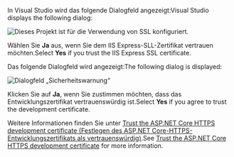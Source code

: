 
<span data-ttu-id="d6bbe-101">In Visual Studio wird das folgende Dialogfeld angezeigt:</span><span class="sxs-lookup"><span data-stu-id="d6bbe-101">Visual Studio displays the following dialog:</span></span>

![Dieses Projekt ist für die Verwendung von SSL konfiguriert.](~/getting-started/_static/trustCert.png)

<span data-ttu-id="d6bbe-105">Wählen Sie **Ja** aus, wenn Sie dem IIS Express-SLL-Zertifikat vertrauen möchten.</span><span class="sxs-lookup"><span data-stu-id="d6bbe-105">Select **Yes** if you trust the IIS Express SSL certificate.</span></span>

<span data-ttu-id="d6bbe-106">Das folgende Dialogfeld wird angezeigt:</span><span class="sxs-lookup"><span data-stu-id="d6bbe-106">The following dialog is displayed:</span></span>

![Dialogfeld „Sicherheitswarnung“](~/getting-started/_static/cert.png)

<span data-ttu-id="d6bbe-108">Klicken Sie auf **Ja**, wenn Sie zustimmen möchten, dass das Entwicklungszertifikat vertrauenswürdig ist.</span><span class="sxs-lookup"><span data-stu-id="d6bbe-108">Select **Yes** if you agree to trust the development certificate.</span></span>

<span data-ttu-id="d6bbe-109">Weitere Informationen finden Sie unter [Trust the ASP.NET Core HTTPS development certificate (Festlegen des ASP.NET Core-HTTPS-Entwicklungszertifikats als vertrauenswürdig)](xref:security/enforcing-ssl#trust-the-aspnet-core-https-development-certificate-on-windows-and-macos).</span><span class="sxs-lookup"><span data-stu-id="d6bbe-109">See [Trust the ASP.NET Core HTTPS development certificate](xref:security/enforcing-ssl#trust-the-aspnet-core-https-development-certificate-on-windows-and-macos) for more information.</span></span>